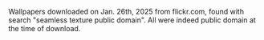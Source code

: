 Wallpapers downloaded on Jan. 26th, 2025 from flickr.com, found with search "seamless texture public domain".
All were indeed public domain at the time of download.